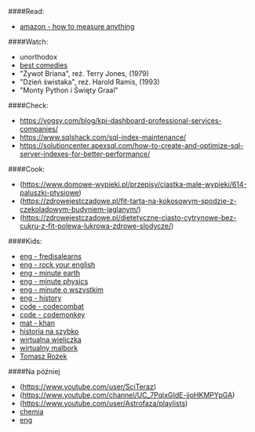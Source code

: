 ####Read:
* [amazon - how to measure anything](https://www.amazon.com/How-Measure-Anything-Intangibles-Business-ebook/dp/B00INUYS2U/ref=sr_1_1?crid=D1KWWGM0VKEO&dchild=1&keywords=how+to+measure+anything&qid=1587214628&sprefix=how+to+measure+any%2Caps%2C913&sr=8-1)


####Watch:
* unorthodox
* [best comedies](https://kultura.gazeta.pl/kultura/7,114438,25868463,100-najlepszych-komedii-wszech-czasow-wedlug-rankingu-bbc-widzieliscie.html#s=BoxOpImg3)
* "Żywot Briana", reż. Terry Jones, (1979)
* "Dzień świstaka", reż. Harold Ramis, (1993)
* "Monty Python i Święty Graal"

####Check:
* https://vogsy.com/blog/kpi-dashboard-professional-services-companies/
* https://www.sqlshack.com/sql-index-maintenance/
* https://solutioncenter.apexsql.com/how-to-create-and-optimize-sql-server-indexes-for-better-performance/


####Cook:
* (https://www.domowe-wypieki.pl/przepisy/ciastka-male-wypieki/614-paluszki-ptysiowe)
* (https://zdrowejestczadowe.pl/fit-tarta-na-kokosowym-spodzie-z-czekoladowym-budyniem-jaglanym/)
* (https://zdrowejestczadowe.pl/dietetyczne-ciasto-cytrynowe-bez-cukru-z-fit-polewa-lukrowa-zdrowe-slodycze/)

####Kids:
* [eng - fredisalearns](https://courses.fredisalearns.com/amember/signup)
* [eng - rock your english](https://www.youtube.com/channel/UClrTaxNIXblGc5RNXnP0_4Q)
* [eng - minute earth](https://www.youtube.com/user/minuteearth)
* [eng - minute physics](https://www.youtube.com/user/minutephysics)
* [eng - minute o wszystkim](https://www.youtube.com/user/crashcourse)
* [eng - history](https://www.youtube.com/channel/UC510QYlOlKNyhy_zdQxnGYw)
* [code - codecombat](https://codecombat.com/play)
* [code - codemonkey](https://www.codemonkey.com/)
* [mat - khan](https://www.youtube.com/user/KhanAcademyPolski)
* [historia na szybko](https://www.youtube.com/playlist?list=PLBJEVn1h83HxvCVusUnwJqCoHIZed96Rt)
* [wirtualna wieliczka](https://www.ai360.pl/panoramy/278)
* [wirtualny malbork](https://muzeumzamkowewmalborku.wkraj.pl/html5/index.php?id=34844#69107/0)
* [Tomasz Rożek](https://www.youtube.com/user/naukatolubie)

####Na później
* (https://www.youtube.com/user/SciTeraz)
* (https://www.youtube.com/channel/UC_7PqixGIdE-jjoHKMPYpGA)
* (https://www.youtube.com/user/Astrofaza/playlists)
* [chemia](https://www.youtube.com/channel/UCfYPjDbhT01HYwvCIC29tVg)
* [eng](https://www.youtube.com/channel/UC510QYlOlKNyhy_zdQxnGYw)
